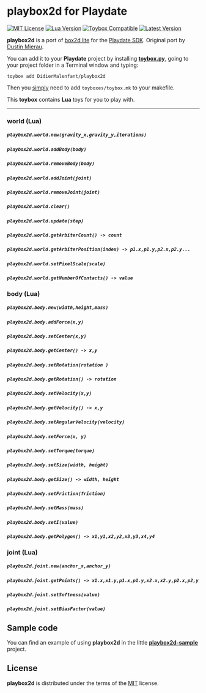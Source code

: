 # playbox2d for Playdate

[![MIT License](https://img.shields.io/github/license/DidierMalenfant/playbox2d)](https://spdx.org/licenses/MIT.html) [![Lua Version](https://img.shields.io/badge/Lua-5.4-yellowgreen)](https://lua.org) [![Toybox Compatible](https://img.shields.io/badge/toybox.py-compatible-brightgreen)](https://toyboxpy.io) [![Latest Version](https://img.shields.io/github/v/tag/DidierMalenfant/playbox2d)](https://github.com/DidierMalenfant/playbox2d/tags)

**playbox2d** is a port of [box2d lite](https://github.com/erincatto/box2d-lite) for the [Playdate SDK](https://play.date/dev/). Original port by [Dustin Mierau](https://github.com/mierau).

You can add it to your **Playdate** project by installing [**toybox.py**](https://toyboxpy.io), going to your project folder in a Terminal window and typing:

```console
toybox add DidierMalenfant/playbox2d
```

Then you [simply](https://github.com/DidierMalenfant/toybox.py#using-c-toyboxes) need to add `toyboxes/toybox.mk` to your makefile.

This **toybox** contains **Lua** toys for you to play with.

---

### world (Lua)

##### `playbox2d.world.new(gravity_x,gravity_y,iterations)`

##### `playbox2d.world.addBody(body)`

##### `playbox2d.world.removeBody(body)`

##### `playbox2d.world.addJoint(joint)`

##### `playbox2d.world.removeJoint(joint)`

##### `playbox2d.world.clear()`

##### `playbox2d.world.update(step)`

##### `playbox2d.world.getArbiterCount() -> count`

##### `playbox2d.world.getArbiterPosition(index) -> p1.x,p1.y,p2.x,p2.y...`

##### `playbox2d.world.setPixelScale(scale)`

##### `playbox2d.world.getNumberOfContacts() -> value`

### body (Lua)

##### `playbox2d.body.new(width,height,mass)`

##### `playbox2d.body.addForce(x,y)`

##### `playbox2d.body.setCenter(x,y)`

##### `playbox2d.body.getCenter() -> x,y`

##### `playbox2d.body.setRotation(rotation )`

##### `playbox2d.body.getRotation() -> rotation`

##### `playbox2d.body.setVelocity(x,y)`

##### `playbox2d.body.getVelocity() -> x,y`

##### `playbox2d.body.setAngularVelocity(velocity)`

##### `playbox2d.body.setForce(x, y)`

##### `playbox2d.body.setTorque(torque)`

##### `playbox2d.body.setSize(width, height)`

##### `playbox2d.body.getSize() -> width, height`

##### `playbox2d.body.setFriction(friction)`

##### `playbox2d.body.setMass(mass)`

##### `playbox2d.body.setI(value)`

##### `playbox2d.body.getPolygon() -> x1,y1,x2,y2,x3,y3,x4,y4`

### joint (Lua)

##### `playbox2d.joint.new(anchor_x,anchor_y)`

##### `playbox2d.joint.getPoints() -> x1.x,x1.y,p1.x,p1.y,x2.x,x2.y,p2.x,p2,y`

##### `playbox2d.joint.setSoftness(value)`

##### `playbox2d.joint.setBiasFactor(value)`

## Sample code

You can find an example of using **playbox2d** in the little [**playbox2d-sample**](https://github.com/DidierMalenfant/playbox2d-sample) project.

## License

**playbox2d** is distributed under the terms of the [MIT](https://spdx.org/licenses/MIT.html) license.
